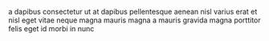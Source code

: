 a dapibus consectetur ut at dapibus pellentesque aenean nisl varius erat et nisl
eget vitae neque magna mauris magna a mauris gravida magna porttitor felis eget
id morbi in nunc